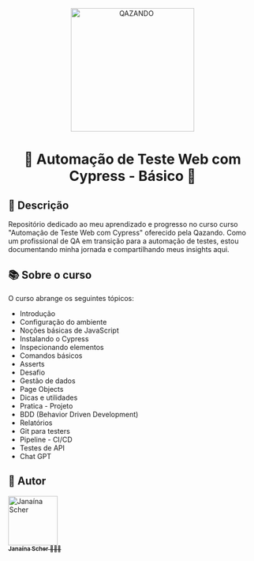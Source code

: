 <div  align="center">
	<a  href="https://qazando.com.br/">
		<img  src="https://github.com/janascher/cypress-qazando-iniciante/assets/79182711/fc2559f8-a64e-43be-b278-4721a78dbb1c"  alt="QAZANDO"  title="QAZANDO"  width="250" />
	</a>
	<h1>
		🚧 Automação de Teste Web com Cypress - Básico 🚧
	</h1>
</div>

## 🧐 Descrição

Repositório dedicado ao meu aprendizado e progresso no curso curso "Automação de Teste Web com Cypress" oferecido pela Qazando. Como um profissional de QA em transição para a automação de testes, estou documentando minha jornada e compartilhando meus insights aqui.

## 📚 Sobre o curso

O curso abrange os seguintes tópicos:

-   Introdução
-   Configuração do ambiente
-   Noções básicas de JavaScript
-   Instalando o Cypress
-   Inspecionando elementos
-   Comandos básicos
-   Asserts
-   Desafio
-   Gestão de dados
-   Page Objects
-   Dicas e utilidades
-   Pratica - Projeto
-   BDD (Behavior Driven Development)
-   Relatórios
-   Git para testers
-   Pipeline - CI/CD
-   Testes de API
-   Chat GPT

## 🦸 Autor

<div>
	<a  href="https://github.com/janascher">
		<img  src="https://avatars.githubusercontent.com/u/79182711?v=4"  width="100px;"  alt="Janaína Scher"/>
		<br />
		<sub>
			<b>Janaína Scher</b> 👩🏻‍💻
		</sub>
	</a>
</div>
